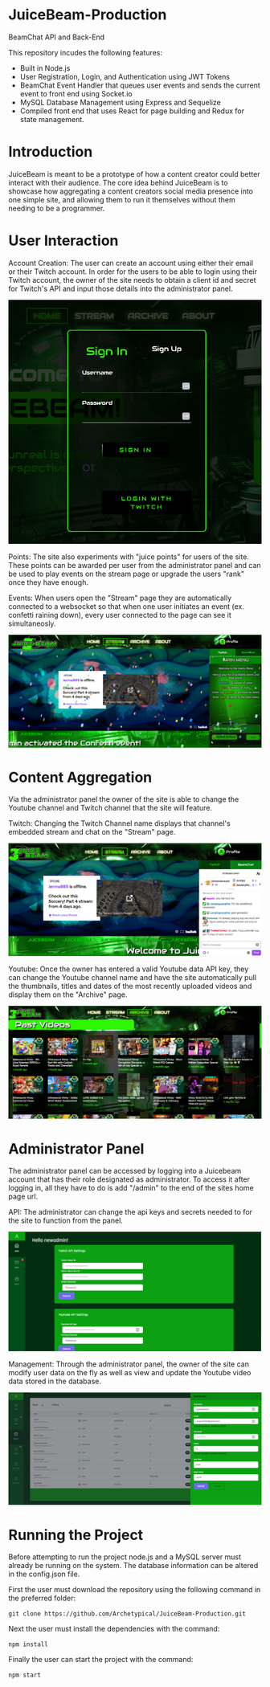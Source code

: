 # JuiceBeam-Production

BeamChat API and Back-End

This repository incudes the following features:

- Built in Node.js
- User Registration, Login, and Authentication using JWT Tokens
- BeamChat Event Handler that queues user events and sends the current event to front end using Socket.io
- MySQL Database Management using Express and Sequelize
- Compiled front end that uses React for page building and Redux for state management.

# Introduction

JuiceBeam is meant to be a prototype of how a content creator could better interact with their audience. The core idea behind JuiceBeam is to showcase how aggregating a content creators social media presence into one simple site, and allowing them to run it themselves without them needing to be a programmer.

# User Interaction

Account Creation:
The user can create an account using either their email or their Twitch account. In order for the users to be able to login using their Twitch account, the owner of the site needs to obtain a client id and secret for Twitch's API and input those details into the administrator panel.

![Login Screen](screenshots/login.PNG)

Points:
The site also experiments with "juice points" for users of the site. These points can be awarded per user from the administrator panel and can be used to play events on the stream page or upgrade the users "rank" once they have enough.

Events:
When users open the "Stream" page they are automatically connected to a websocket so that when one user initiates an event (ex. confetti raining down), every user connected to the page can see it simultaneosly.

![Events](screenshots/Stream-Page-Events.PNG)


# Content Aggregation

Via the administrator panel the owner of the site is able to change the Youtube channel and Twitch channel that the site will feature. 


Twitch:
Changing the Twitch Channel name displays that channel's embedded stream and chat on the "Stream" page.

![Stream](screenshots/Stream-Page.PNG)

Youtube:
Once the owner has entered a valid Youtube data API key, they can change the Youtube channel name and have the site automatically pull the thumbnails, titles and dates of the most recently uploaded videos and display them on the "Archive" page.

![Archive](screenshots/Archive.PNG)


# Administrator Panel 

The administrator panel can be accessed by logging into a Juicebeam account that has their role designated as administrator. To access it after logging in, all they have to do is add "/admin" to the end of the sites home page url. 

API:
The administrator can change the api keys and secrets needed to for the site to function from the panel.

![Admin-Home](screenshots/Admin-Page-Homescreen.PNG)

Management:
Through the administrator panel, the owner of the site can modify user data on the fly as well as view and update the Youtube video data stored in the database.

![Admin-Users](screenshots/Admin-Page-User-Update.PNG)

# Running the Project

Before attempting to run the project node.js and a MySQL server must already be running on the system.
The database information can be altered in the config.json file.

First the user must download the repository using the following command in the preferred folder:

```
git clone https://github.com/Archetypical/JuiceBeam-Production.git
```

Next the user must install the dependencies with the command:

```
npm install
```

Finally the user can start the project with the command:
```
npm start
```
